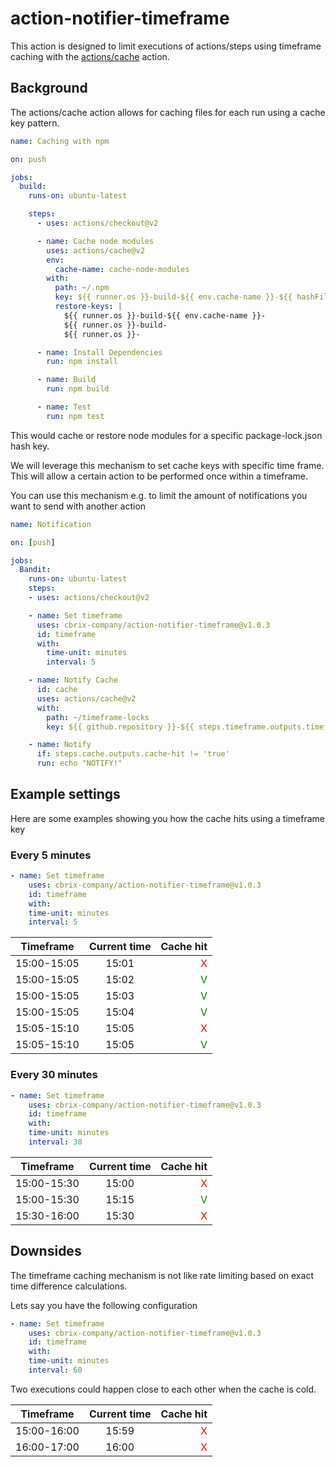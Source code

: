 # action-notifier-timeframe

This action is designed to limit executions of actions/steps using timeframe caching with the [actions/cache](https://github.com/actions/cache) action.

## Background

The actions/cache action allows for caching files for each run using a cache key pattern.

```yaml
name: Caching with npm

on: push

jobs:
  build:
    runs-on: ubuntu-latest

    steps:
      - uses: actions/checkout@v2

      - name: Cache node modules
        uses: actions/cache@v2
        env:
          cache-name: cache-node-modules
        with:
          path: ~/.npm
          key: ${{ runner.os }}-build-${{ env.cache-name }}-${{ hashFiles('**/package-lock.json') }}
          restore-keys: |
            ${{ runner.os }}-build-${{ env.cache-name }}-
            ${{ runner.os }}-build-
            ${{ runner.os }}-

      - name: Install Dependencies
        run: npm install

      - name: Build
        run: npm build

      - name: Test
        run: npm test
```

This would cache or restore node modules for a specific package-lock.json hash key.

We will leverage this mechanism to set cache keys with specific time frame. This will allow a certain action to be performed once within a timeframe.

You can use this mechanism e.g. to limit the amount of notifications you want to send with another action

```yaml
name: Notification

on: [push]

jobs:
  Bandit:
    runs-on: ubuntu-latest
    steps:
    - uses: actions/checkout@v2

    - name: Set timeframe
      uses: cbrix-company/action-notifier-timeframe@v1.0.3
      id: timeframe
      with:
        time-unit: minutes
        interval: 5

    - name: Notify Cache
      id: cache
      uses: actions/cache@v2
      with:
        path: ~/timeframe-locks
        key: ${{ github.repository }}-${{ steps.timeframe.outputs.timeframe }}

    - name: Notify
      if: steps.cache.outputs.cache-hit != 'true'
      run: echo "NOTIFY!"
```

## Example settings

Here are some examples showing you how the cache hits using a timeframe key

### Every 5 minutes

```yaml
- name: Set timeframe
    uses: cbrix-company/action-notifier-timeframe@v1.0.3
    id: timeframe
    with:
    time-unit: minutes
    interval: 5
```

| Timeframe     | Current time  | Cache hit  |
| ------------- |:-------------:| -----:|
| 15:00-15:05   | 15:01         | <span style="color:red">X</span>     |
| 15:00-15:05   | 15:02         | <span style="color:green">V</span>     |
| 15:00-15:05   | 15:03         | <span style="color:green">V</span>     |
| 15:00-15:05   | 15:04         | <span style="color:green">V</span>     |
| 15:05-15:10   | 15:05         | <span style="color:red">X</span>     |
| 15:05-15:10   | 15:05         | <span style="color:green">V</span> |

### Every 30 minutes

```yaml
- name: Set timeframe
    uses: cbrix-company/action-notifier-timeframe@v1.0.3
    id: timeframe
    with:
    time-unit: minutes
    interval: 30
```

| Timeframe     | Current time  | Cache hit  |
| ------------- |:-------------:| -----:|
| 15:00-15:30   | 15:00         | <span style="color:red">X</span>     |
| 15:00-15:30   | 15:15         | <span style="color:green">V</span>     |
| 15:30-16:00   | 15:30         | <span style="color:red">X</span>     |


## Downsides

The timeframe caching mechanism is not like rate limiting based on exact time difference calculations.

Lets say you have the following configuration

```yaml
- name: Set timeframe
    uses: cbrix-company/action-notifier-timeframe@v1.0.3
    id: timeframe
    with:
    time-unit: minutes
    interval: 60
```

Two executions could happen close to each other when the cache is cold.

| Timeframe     | Current time  | Cache hit  |
| ------------- |:-------------:| -----:|
| 15:00-16:00   | 15:59         | <span style="color:red">X</span>     |
| 16:00-17:00   | 16:00         | <span style="color:red">X</span>     |

